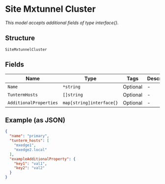
# Site Mxtunnel Cluster

*This model accepts additional fields of type interface{}.*

## Structure

`SiteMxtunnelCluster`

## Fields

| Name | Type | Tags | Description |
|  --- | --- | --- | --- |
| `Name` | `*string` | Optional | - |
| `TuntermHosts` | `[]string` | Optional | - |
| `AdditionalProperties` | `map[string]interface{}` | Optional | - |

## Example (as JSON)

```json
{
  "name": "primary",
  "tunterm_hosts": [
    "mxedge1",
    "mxedge2.local"
  ],
  "exampleAdditionalProperty": {
    "key1": "val1",
    "key2": "val2"
  }
}
```

